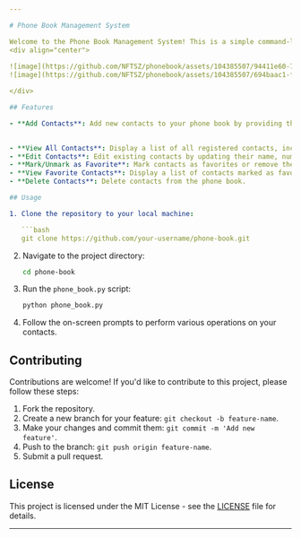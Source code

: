 ```yaml
---

# Phone Book Management System

Welcome to the Phone Book Management System! This is a simple command-line application written in Python that allows users to manage their contacts effectively.
<div align="center">
  
![image](https://github.com/NFTSZ/phonebook/assets/104385507/94411e60-7bb6-4dfb-8dd5-3dac45f93c2c)
![image](https://github.com/NFTSZ/phonebook/assets/104385507/694baac1-fa1a-4971-9f93-f9098efc8720)

</div>

## Features

- **Add Contacts**: Add new contacts to your phone book by providing their name, number, and email address.
  

- **View All Contacts**: Display a list of all registered contacts, including their name, number, email, and whether they are marked as favorites.
- **Edit Contacts**: Edit existing contacts by updating their name, number, or email address.
- **Mark/Unmark as Favorite**: Mark contacts as favorites or remove them from the favorites list.
- **View Favorite Contacts**: Display a list of contacts marked as favorites.
- **Delete Contacts**: Delete contacts from the phone book.

## Usage

1. Clone the repository to your local machine:

   ```bash
   git clone https://github.com/your-username/phone-book.git
   ```

2. Navigate to the project directory:

   ```bash
   cd phone-book
   ```

3. Run the `phone_book.py` script:

   ```bash
   python phone_book.py
   ```

4. Follow the on-screen prompts to perform various operations on your contacts.

## Contributing

Contributions are welcome! If you'd like to contribute to this project, please follow these steps:

1. Fork the repository.
2. Create a new branch for your feature: `git checkout -b feature-name`.
3. Make your changes and commit them: `git commit -m 'Add new feature'`.
4. Push to the branch: `git push origin feature-name`.
5. Submit a pull request.

## License

This project is licensed under the MIT License - see the [LICENSE](LICENSE) file for details.

---
```


